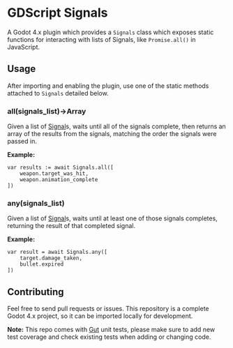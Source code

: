 # GDScript Signals

A Godot 4.x plugin which provides a `Signals` class which exposes static
functions for interacting with lists of Signals, like `Promise.all()` in
JavaScript.

## Usage

After importing and enabling the plugin, use one of the static methods attached
to `Signals` detailed below.

### all(signals_list)->Array

Given a list of
[Signal](https://docs.godotengine.org/en/stable/classes/class_signal.html)s,
waits until all of the signals complete, then returns an array of the results
from the signals, matching the order the signals were passed in.

**Example:**

```gdscript
var results := await Signals.all([
	weapon.target_was_hit,
	weapon.animation_complete
])
```

### any(signals_list)

Given a list of
[Signal](https://docs.godotengine.org/en/stable/classes/class_signal.html)s,
waits until at least one of those signals completes, returning the result of
that completed signal.

**Example:**

```gdscript
var result = await Signals.any([
	target.damage_taken,
	bullet.expired
])
```

## Contributing

Feel free to send pull requests or issues. This repository is a complete Godot
4.x project, so it can be imported locally for development.

**Note:** This repo comes with [Gut](https://github.com/bitwes/Gut/) unit tests,
please make sure to add new test coverage and check existing tests when adding
or changing code.
